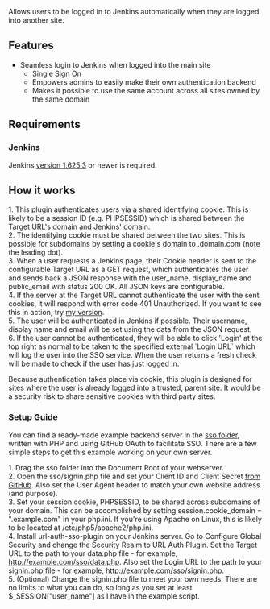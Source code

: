Allows users to be logged in to Jenkins automatically when they are
logged into another site.

## Features

-   Seamless login to Jenkins when logged into the main site
    -   Single Sign On
    -   Empowers admins to easily make their own authentication backend
    -   Makes it possible to use the same account across all sites owned
        by the same domain

## Requirements

### Jenkins

Jenkins [version 1.625.3](https://jenkins.io/changelog-stable/#v1.625.3)
or newer is required.

## How it works

1\. This plugin authenticates users via a shared identifying cookie. This
is likely to be a session ID (e.g. PHPSESSID) which is shared between
the Target URL's domain and Jenkins' domain.  
2. The identifying cookie must be shared between the two sites. This is
possible for subdomains by setting a cookie's domain to .domain.com
(note the leading dot).  
3. When a user requests a Jenkins page, their Cookie header is sent to
the configurable Target URL as a GET request, which authenticates the
user and sends back a JSON response with the user\_name, display\_name
and public\_email with status 200 OK. All JSON keys are configurable.  
4. If the server at the Target URL cannot authenticate the user with the
sent cookies, it will respond with error code 401 Unauthorized. If you
want to see this in action, try [my
version](https://pgmann.cf/sso/data).  
5. The user will be authenticated in Jenkins if possible. Their
username, display name and email will be set using the data from the
JSON request.  
6. If the user cannot be authenticated, they will be able to click
'Login' at the top right as normal to be taken to the specified external
\`Login URL\` which will log the user into the SSO service. When the
user returns a fresh check will be made to check if the user has just
logged in.

Because authentication takes place via cookie, this plugin is designed
for sites where the user is already logged into a trusted, parent site.
It would be a security risk to share sensitive cookies with third party
sites.

### Setup Guide

You can find a ready-made example backend server in the [sso
folder](https://github.com/jenkinsci/url-auth-sso-plugin/blob/master/sso),
written with PHP and using GitHub OAuth to facilitate SSO. There are a
few simple steps to get this example working on your own server.

1\. Drag the sso folder into the Document Root of your webserver.  
2. Open the sso/signin.php file and set your Client ID and Client Secret
[from GitHub](https://github.com/settings/developers). Also set the User
Agent header to match your own website address (and purpose).  
3. Set your session cookie, PHPSESSID, to be shared across subdomains of
your domain. This can be accomplished by setting session.cookie\_domain
= ".example.com" in your php.ini. If you're using Apache on Linux, this
is likely to be located at /etc/php5/apache2/php.ini.  
4. Install url-auth-sso-plugin on your Jenkins server. Go to Configure
Global Security and change the Security Realm to URL Auth Plugin. Set
the Target URL to the path to your data.php file - for example,
<http://example.com/sso/data.php>. Also set the Login URL to the path to
your signin.php file - for example,
<http://example.com/sso/signin.php>.  
5. (Optional) Change the signin.php file to meet your own needs. There
are no limits to what you can do, so long as you set at least
$\_SESSION\["user\_name"\] as I have in the example script.
